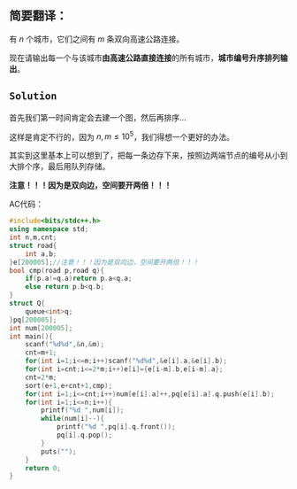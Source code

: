 ## 简要翻译：

有 $n$ 个城市，它们之间有 $m$ 条双向高速公路连接。

现在请输出每一个与该城市**由高速公路直接连接**的所有城市，**城市编号升序排列输出**。

## $\mathtt{Solution}$

首先我们第一时间肯定会去建一个图，然后再排序…

这样是肯定不行的，因为 $n,m\le 10^5$，我们得想一个更好的办法。

其实到这里基本上可以想到了，把每一条边存下来，按照边两端节点的编号从小到大排个序，最后用队列存储。

**注意！！！因为是双向边，空间要开两倍！！！**

AC代码：

```cpp
#include<bits/stdc++.h>
using namespace std;
int n,m,cnt;
struct road{
	int a,b;
}e[200005];//注意！！！因为是双向边，空间要开两倍！！！
bool cmp(road p,road q){
	if(p.a!=q.a)return p.a<q.a;
	else return p.b<q.b;
}
struct Q{
	queue<int>q;
}pq[200005];
int num[200005];
int main(){
	scanf("%d%d",&n,&m);
	cnt=m+1;
	for(int i=1;i<=m;i++)scanf("%d%d",&e[i].a,&e[i].b);
	for(int i=cnt;i<=2*m;i++)e[i]={e[i-m].b,e[i-m].a};
	cnt=2*m;
	sort(e+1,e+cnt+1,cmp);
	for(int i=1;i<=cnt;i++)num[e[i].a]++,pq[e[i].a].q.push(e[i].b);
	for(int i=1;i<=n;i++){
		printf("%d ",num[i]);
		while(num[i]--){
			printf("%d ",pq[i].q.front());
			pq[i].q.pop();
		}
		puts("");
	}
	return 0;
}

```

